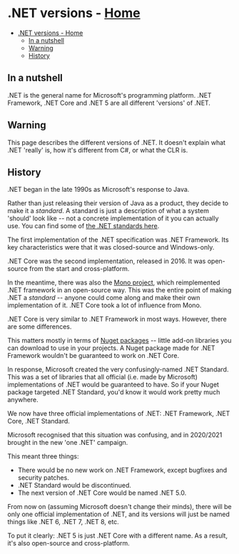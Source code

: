 # .NET versions - [Home](../index.md)

- [.NET versions - Home](#net-versions---home)
  - [In a nutshell](#in-a-nutshell)
  - [Warning](#warning)
  - [History](#history)

## In a nutshell

.NET is the general name for Microsoft's programming platform. .NET Framework, .NET Core and .NET 5 are all different 'versions' of .NET.

## Warning

This page describes the different versions of .NET. It doesn't explain what .NET 'really' is, how it's different from C#, or what the CLR is.

## History

.NET began in the late 1990s as Microsoft's response to Java.

Rather than just releasing their version of Java as a product, they decide to make it a *standard*. A standard is just a description of what a system 'should' look like -- not a concrete implementation of it you can actually use. You can find some of [the .NET standards here](https://www.mono-project.com/docs/about-mono/languages/ecma/).

The first implementation of the .NET specification was .NET Framework. Its key characteristics were that it was closed-source and Windows-only.

.NET Core was the second implementation, released in 2016. It was open-source from the start and cross-platform.

In the meantime, there was also the [Mono project](https://www.mono-project.com/), which reimplemented .NET framework in an open-source way. This was the entire point of making .NET a *standard* -- anyone could come along and make their own implementation of it. .NET Core took a lot of influence from Mono.

.NET Core is very similar to .NET Framework in most ways. However, there are some differences.

This matters mostly in terms of [Nuget packages](https://www.nuget.org/) -- little add-on libraries you can download to use in your projects. A Nuget package made for .NET Framework wouldn't be guaranteed to work on .NET Core.

In response, Microsoft created the very confusingly-named .NET Standard. This was a set of libraries that all official (i.e. made by Microsoft) implementations of .NET would be guaranteed to have. So if your Nuget package targeted .NET Standard, you'd know it would work pretty much anywhere.

We now have three official implementations of .NET: .NET Framework, .NET Core, .NET Standard.

Microsoft recognised that this situation was confusing, and in 2020/2021 brought in the new 'one .NET' campaign.

This meant three things:

- There would be no new work on .NET Framework, except bugfixes and security patches.
- .NET Standard would be discontinued.
- The next version of .NET Core would be named .NET 5.0.
  
From now on (assuming Microsoft doesn't change their minds), there will be only one official implementation of .NET, and its versions will just be named things like .NET 6, .NET 7, .NET 8, etc.

To put it clearly: .NET 5 is just .NET Core with a different name. As a result, it's also open-source and cross-platform.
